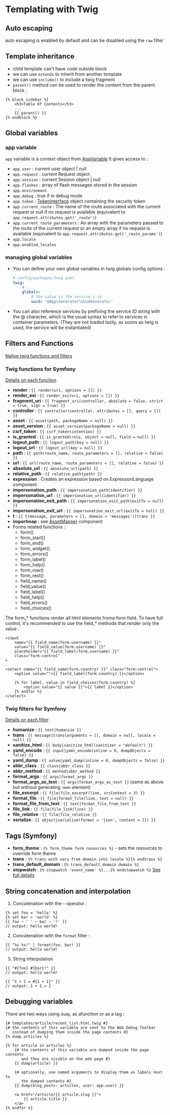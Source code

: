 # Templating with Twig

## Auto escaping

auto escaping is enabled by default and can be disabled using the `raw` filter

## Template inheritance

* child template can't have code outside block
* we can use `extends` to inherit from another template
* we can use `include()` to include a twig fragment
* `parent()` method can be used to render the content from the parent block :

```twig
{% block sidebar %}
    <h3>Table Of Contents</h3>
    ...
    {{ parent() }}
{% endblock %}
```

## Global variables

### app variable

`app` variable is a context object from [AppVariable](https://github.com/symfony/symfony/blob/7.0/src/Symfony/Bridge/Twig/AppVariable.php)
It gives access to :
* `app.user` : current user object | null
* `app.request` : current Request object
* `app.session` : current Session object | null
* `app.flashes` : array of flash messages stored in the session
* `app.environment`
* `app.debug` : true if in debug mode
* `app.token` : [TokenInterface](https://github.com/symfony/symfony/blob/7.0/src/Symfony/Component/Security/Core/Authentication/Token/TokenInterface.php) object containing the security token
* `app.current_route` : The name of the route associated with the current request or null if no request is available (equivalent to `app.request.attributes.get('_route')`)
* `app.current_route_parameters` : An array with the parameters passed to the route of the current request or an empty array if no request is available (equivalent to `app.request.attributes.get('_route_params')`)
* `app.locale`
* `app.enabled_locales`

### managing global variables

* You can define your own global variables in twig.globals config options :
    ```yaml
    # config/packages/twig.yaml
    twig:
        # ...
        globals:
            # the value is the service's id
            uuid: '@App\Generator\UuidGenerator'
    ```
* You can also reference services by prefixing the service ID string with the @ character, which is the usual syntax to refer to services in container parameters. (They are not loaded lazily, as soons as twig is used, the service will be instantiated)

## Filters and Functions

[Native twig functions and filters](https://twig.symfony.com/doc/3.x/)

### Twig functions for Symfony

[Details on each function](https://symfony.com/doc/current/reference/twig_reference.html#functions)
* **render** : `{{ render(uri, options = []) }}`
* **render_esi** : `{{ render_esi(uri, options = []) }}`
* **fragment_uri** : `{{ fragment_uri(controller, absolute = false, strict = true, sign = true) }}`
* **controller** : `{{ controller(controller, attributes = [], query = []) }}`
* **asset** : `{{ asset(path, packageName = null) }}`
* **asset_version** : `{{ asset_version(packageName = null) }}`
* **csrf_token** : `{{ csrf_token(intention) }}`
* **is_granted** : `{{ is_granted(role, object = null, field = null) }}`
* **logout_path** : `{{ logout_path(key = null) }}`
* **logout_url** : `{{ logout_url(key = null) }}`
* **path** : `{{ path(route_name, route_parameters = [], relative = false) }}`
* **url** : `{{ url(route_name, route_parameters = [], relative = false) }}`
* **absolute_url** : `{{ absolute_url(path) }}`
* **relative_path** : `{{ relative_path(path) }}`
* **expression** : Creates an expression based on ExpressionLanguage component
* **impersonation_path** : `{{ impersonation_path(identifier) }}`
* **impersonation_url** : `{{ impersonation_url(identifier) }}`
* **impersonation_exit_path** : `{{ impersonation_exit_path(exitTo = null) }}`
* **impersonation_exit_url** : `{{ impersonation_exit_url(exitTo = null) }}`
* **t** : `{{ t(message, parameters = [], domain = 'messages')|trans }}`
* **importmap** : see [AssetMapper](https://symfony.com/doc/current/frontend/asset_mapper.html) component
* Forms related functions : 
    - form()
    - form_start()
    - form_end()
    - form_widget()
    - form_errors()
    - form_label()
    - form_help()
    - form_row()
    - form_rest()
    - field_name()
    - field_value()
    - field_label()
    - field_help()
    - field_errors()
    - field_choices()

The form_* functions render all html elements froma form field. To have full control, it's recommended to use the field_* methods that render only the value :
```twig
<input
    name="{{ field_name(form.username) }}"
    value="{{ field_value(form.username) }}"
    placeholder="{{ field_label(form.username) }}"
    class="form-control"
>

<select name="{{ field_name(form.country) }}" class="form-control">
    <option value="">{{ field_label(form.country) }}</option>

    {% for label, value in field_choices(form.country) %}
        <option value="{{ value }}">{{ label }}</option>
    {% endfor %}
</select>
```

### Twig filters for Symfony

[Details on each filter](https://symfony.com/doc/current/reference/twig_reference.html#filters)

* **humanize** : `{{ text|humanize }}`
* **trans** : `{{ message|trans(arguments = [], domain = null, locale = null) }}`
* **sanitize_html** : `{{ body|sanitize_html(sanitizer = "default") }}`
* **yaml_encode** : `{{ input|yaml_encode(inline = 0, dumpObjects = false) }}`
* **yaml_dump** : `{{ value|yaml_dump(inline = 0, dumpObjects = false) }}`
* **abbr_class** : `{{ class|abbr_class }}`
* **abbr_method** : `{{ method|abbr_method }}`
* **format_args** : `{{ args|format_args }}`
* **format_args_as_text** : `{{ args|format_args_as_text }}` (same as above but without generating `<em>` element)
* **file_excerpt** : `{{ file|file_excerpt(line, srcContext = 3) }}`
* **format_file** : `{{ file|format_file(line, text = null) }}`
* **format_file_from_text** : `{{ text|format_file_from_text }}`
* **file_link** : `{{ file|file_link(line) }}`
* **file_relative** : `{{ file|file_relative }}`
* **serialize** : `{{ object|serialize(format = 'json', context = []) }}`

## Tags (Symfony)

* **form_theme** : `{% form_theme form resources %}` - sets the resources to override form theme
* **trans** : `{% trans with vars from domain into locale %}{% endtrans %}`
* **trans_default_domain** : `{% trans_default_domain domain %}`
* **stopwatch** : `{% stopwatch 'event_name' %}...{% endstopwatch %}`
[See full details](https://symfony.com/doc/current/reference/twig_reference.html#tags)

## String concatenation and interpolation

1. Concatenation with the `~` operator :
```twig
{% set foo = 'hello' %}
{% set bar = 'world' %}
{{ foo ~ ' ' ~ bar ~ '!' }}
// output: hello world!
```

2. Concatenation with the `format` filter : 
```twig
{{ "%s %s!" | format(foo, bar) }}
// output: hello world!
```

3. String interpolation
```twig
{{ "#{foo} #{bar}!" }}
// output: hello world!

{{ "1 + 1 = #{1 + 1}" }}
// output: 1 + 1 = 2
```

## Debugging variables

There are two ways using `dump`, as afunction or as a tag :
```twig
{# templates/article/recent_list.html.twig #}
{# the contents of this variable are sent to the Web Debug Toolbar
   instead of dumping them inside the page contents #}
{% dump articles %}

{% for article in articles %}
    {# the contents of this variable are dumped inside the page contents
       and they are visible on the web page #}
    {{ dump(article) }}

    {# optionally, use named arguments to display them as labels next to
       the dumped contents #}
    {{ dump(blog_posts: articles, user: app.user) }}

    <a href="/article/{{ article.slug }}">
        {{ article.title }}
    </a>
{% endfor %}
```


